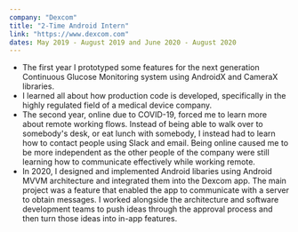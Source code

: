 ```yaml
---
company: "Dexcom"
title: "2-Time Android Intern"
link: "https://www.dexcom.com"
dates: May 2019 - August 2019 and June 2020 - August 2020
---
```

- The first year I prototyped some features for the next generation Continuous Glucose Monitoring system using AndroidX and CameraX libraries.
- I learned all about how production code is developed, specifically in the highly regulated field of a medical device company.
- The second year, online due to COVID-19, forced me to learn more about remote working flows. Instead of being able to walk over to somebody's desk, or eat lunch with somebody, I instead had to learn how to contact people using Slack and email. Being online caused me to be more independent as the other people of the company were still learning how to communicate effectively while working remote.
- In 2020, I designed and implemented Android libaries using Android MVVM architecture and integrated them into the Dexcom app. The main project was a feature that enabled the app to communicate with a server to obtain messages. I worked alongside the architecture and software development teams to push ideas through the approval process and then turn those ideas into in-app features.
